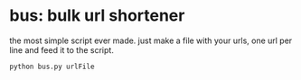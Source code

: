 bus: bulk url shortener
===

the most simple script ever made.
just make a file with your urls, one url per line and feed it to the script.

<code>python bus.py urlFile</code>
